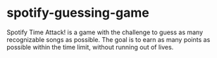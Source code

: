 # spotify-guessing-game
Spotify Time Attack! is a game with the challenge to guess as many recognizable songs as possible. The goal is to earn as many points as possible within the time limit, without running out of lives.
